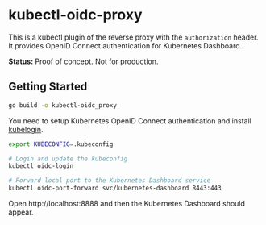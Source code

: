 # kubectl-oidc-proxy

This is a kubectl plugin of the reverse proxy with the `authorization` header.
It provides OpenID Connect authentication for Kubernetes Dashboard.

**Status:** Proof of concept. Not for production.


## Getting Started

```sh
go build -o kubectl-oidc_proxy
```

You need to setup Kubernetes OpenID Connect authentication and
install [kubelogin](https://github.com/int128/kubelogin).

```sh
export KUBECONFIG=.kubeconfig

# Login and update the kubeconfig
kubectl oidc-login

# Forward local port to the Kubernetes Dashboard service
kubectl oidc-port-forward svc/kubernetes-dashboard 8443:443
```

Open http://localhost:8888 and then the Kubernetes Dashboard should appear.
